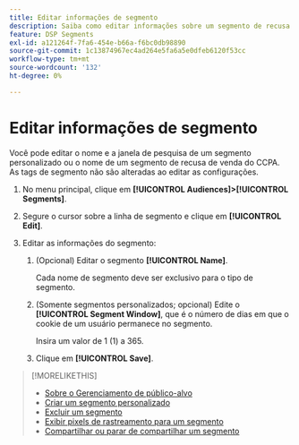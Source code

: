 ```yaml
---
title: Editar informações de segmento
description: Saiba como editar informações sobre um segmento de recusa de venda personalizado ou da CCPA.
feature: DSP Segments
exl-id: a121264f-7fa6-454e-b66a-f6bc0db98890
source-git-commit: 1c13874967ec4ad264e5fa6a5e0dfeb6120f53cc
workflow-type: tm+mt
source-wordcount: '132'
ht-degree: 0%

---
```


# Editar informações de segmento

Você pode editar o nome e a janela de pesquisa de um segmento personalizado ou o nome de um segmento de recusa de venda do CCPA. As tags de segmento não são alteradas ao editar as configurações.

1. No menu principal, clique em **[!UICONTROL Audiences]>[!UICONTROL Segments]**.

1. Segure o cursor sobre a linha de segmento e clique em **[!UICONTROL Edit]**.

1. Editar as informações do segmento:

   1. (Opcional) Editar o segmento **[!UICONTROL Name]**.

      Cada nome de segmento deve ser exclusivo para o tipo de segmento.

   1. (Somente segmentos personalizados; opcional) Edite o **[!UICONTROL Segment Window]**, que é o número de dias em que o cookie de um usuário permanece no segmento.

      Insira um valor de 1 (1) a 365.

   1. Clique em **[!UICONTROL Save]**.

>[!MORELIKETHIS]
>
>* [Sobre o Gerenciamento de público-alvo](audience-about.md)
>* [Criar um segmento personalizado](custom-segment-create.md)
>* [Excluir um segmento](segment-delete.md)
>* [Exibir pixels de rastreamento para um segmento](segment-view-pixels.md)
>* [Compartilhar ou parar de compartilhar um segmento](segment-share.md)

